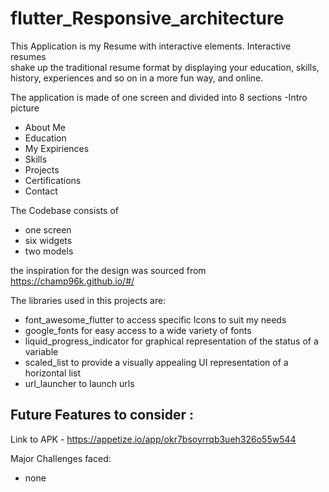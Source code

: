 # flutter_Responsive_architecture

This Application is my Resume with interactive elements. Interactive resumes  
 shake up the traditional resume format by displaying your education, skills, history, experiences
 and so on in a more fun way, and online. 

The application is made of one screen and divided into 8 sections 
-Intro picture
- About Me
- Education
- My Expiriences
- Skills
- Projects
- Certifications
- Contact

The Codebase consists of 
- one screen 
- six widgets
- two models

the inspiration for the design was sourced from  https://champ96k.github.io/#/

The libraries used in this projects are:
- font_awesome_flutter to access specific Icons to suit my needs
- google_fonts for easy access to a wide variety of fonts
- liquid_progress_indicator for graphical representation of the status of a variable
- scaled_list to provide a visually appealing UI representation of a horizontal list
- url_launcher to launch urls

Future Features to consider :
- 

Link to APK - 
https://appetize.io/app/okr7bsoyrrqb3ueh326o55w544

Major Challenges  faced:
- none


